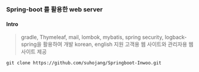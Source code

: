 ### Spring-boot 를 활용한 web server

#### Intro
> gradle, Thymeleaf, mail, lombok, mybatis, spring security, logback-spring을 활용하여 개발
> korean, english 지원
> 고객용 웹 사이트와 관리자용 웹 사이트 제공

 
```
git clone https://github.com/suhojang/Springboot-Inwoo.git
```
